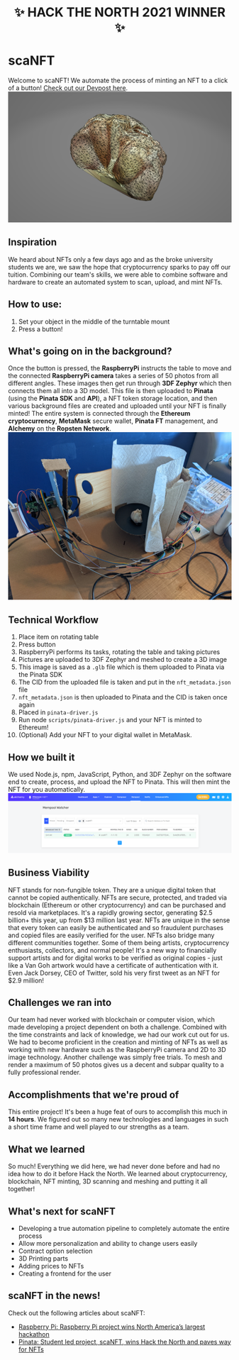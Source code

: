 <h1 align="center">
✨ HACK THE NORTH 2021 WINNER ✨
</h1>
  
# scaNFT
Welcome to scaNFT! We automate the process of minting an NFT to a click of a button! 	[Check out our Devpost here](https://devpost.com/software/scanft).
![Scanned Garlic](https://github.com/MeldaKiziltan/scaNFT/blob/main/Pictures/Polygon%20Garlic.png)

## Inspiration
We heard about NFTs only a few days ago and as the broke university students we are, we saw the hope that cryptocurrency sparks to pay off our tuition. Combining our team's skills, we were able to combine software and hardware to create an automated system to scan, upload, and mint NFTs.

## How to use:
1. Set your object in the middle of the turntable mount
2. Press a button!

## What's going on in the background?
Once the button is pressed, the **RaspberryPi** instructs the table to move and the connected **RaspberryPi camera** takes a series of 50 photos from all different angles. These images then get run through **3DF Zephyr** which then connects them all into a 3D model. This file is then uploaded to **Pinata** (using the **Pinata SDK** and **API**), a NFT token storage location, and then various background files are created and uploaded until your NFT is finally minted! The entire system is connected through the **Ethereum cryptocurrency**, **MetaMask** secure wallet, **Pinata FT** management, and **Alchemy** on the **Ropsten Network**.
![Hardware](https://github.com/MeldaKiziltan/scaNFT/blob/main/Pictures/hardware.jpg)

## Technical Workflow
1. Place item on rotating table
2. Press button
3. RaspberryPi performs its tasks, rotating the table and taking pictures
4. Pictures are uploaded to 3DF Zephyr and meshed to create a 3D image
5. This image is saved as a `.glb` file which is them uploaded to Pinata via the Pinata SDK
6. The CID from the uploaded file is taken and put in the `nft_metadata.json` file
7. `nft_metadata.json` is then uploaded to Pinata and the CID is taken once again
8. Placed in `pinata-driver.js`
9. Run node `scripts/pinata-driver.js` and your NFT is minted to Ethereum!
10. (Optional) Add your NFT to your digital wallet in MetaMask.

## How we built it
We used Node.js, npm, JavaScript, Python, and 3DF Zephyr on the software end to create, process, and upload the NFT to Pinata. This will then mint the NFT for you automatically.
![Mempool Mined](https://github.com/MeldaKiziltan/scaNFT/blob/main/Pictures/Mempool%20Mined%20Small.png)

## Business Viability
NFT stands for non-fungible token. They are a unique digital token that cannot be copied authentically. NFTs are secure, protected, and traded via blockchain (Ethereum or other cryptocurrency) and can be purchased and resold via marketplaces. It's a rapidly growing sector, generating $2.5 billion+ this year, up from $13 million last year. NFTs are unique in the sense that every token can easily be authenticated and so fraudulent purchases and copied files are easily verified for the user. NFTs also bridge many different communities together. Some of them being artists, cryptocurrency enthusiasts, collectors, and normal people! It's a new way to financially support artists and for digital works to be verified as original copies - just like a Van Goh artwork would have a certificate of authentication with it. Even Jack Dorsey, CEO of Twitter, sold his very first tweet as an NFT for $2.9 million!

## Challenges we ran into
Our team had never worked with blockchain or computer vision, which made developing a project dependent on both a challenge. Combined with the time constraints and lack of knowledge, we had our work cut out for us. We had to become proficient in the creation and minting of NFTs as well as working with new hardware such as the RaspberryPi camera and 2D to 3D image technology. Another challenge was simply free trials. To mesh and render a maximum of 50 photos gives us a decent and subpar quality to a fully professional render.

## Accomplishments that we're proud of
This entire project! It's been a huge feat of ours to accomplish this much in **14 hours**. We figured out so many new technologies and languages in such a short time frame and well played to our strengths as a team.

## What we learned
So much! Everything we did here, we had never done before and had no idea how to do it before Hack the North. We learned about cryptocurrency, blockchain, NFT minting, 3D scanning and meshing and putting it all together!

## What's next for scaNFT
- Developing a true automation pipeline to completely automate the entire process
- Allow more personalization and ability to change users easily
- Contract option selection
- 3D Printing parts
- Adding prices to NFTs
- Creating a frontend for the user

## scaNFT in the news!
Check out the following articles about scaNFT:
- [Raspberry Pi: Raspberry Pi project wins North America’s largest hackathon](https://www.raspberrypi.com/news/raspberry-pi-project-wins-north-americas-largest-hackathon/)
- [Pinata: Student led project, scaNFT, wins Hack the North and paves way for NFTs](https://www.pinata.cloud/blog/powered-by-pinata-student-led-project-scanft-wins-hack-the-north-and-paves-way-for-nfts)
